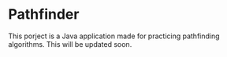 # Pathfinder

This porject is a Java application made for practicing pathfinding algorithms.
This will be updated soon.
